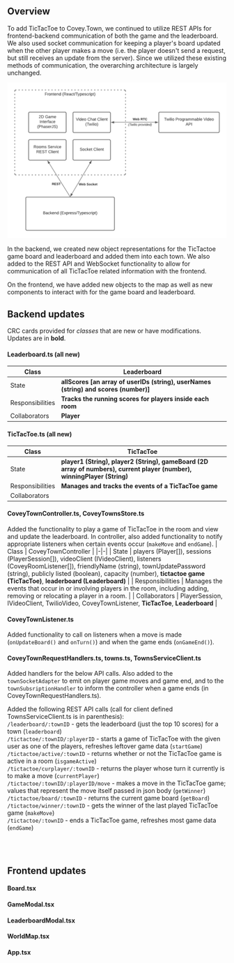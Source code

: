 ## Overview
To add TicTacToe to Covey.Town, we continued to utilize REST APIs for frontend-backend communication of both the game and the leaderboard. We also used
socket communication for keeping a player's board updated when the other player makes a move (i.e. the player doesn't send a request, but still receives an
update from the server). Since we utilized these existing methods of communication, the overarching architecture is largely unchanged. 

<img src="SE Project Arch.png" />

In the backend, we created new object representations for the TicTactoe game board and leaderboard and added them into each town. We also added to the REST API and WebSocket functionality to allow for communication of all TicTacToe related information with the frontend.

On the frontend, we have added new objects to the map as well as new components to interact with for the game board and leaderboard. 

## Backend updates 
CRC cards provided for _classes_ that are new or have modifications. Updates are in **bold**.  
#### Leaderboard.ts (all new)
| Class | Leaderboard |
|-|-|
| State            | **allScores [an array of userIDs (string), userNames (string) and scores (number)]** |
| Responsibilities | **Tracks the running scores for players inside each room**                           |
| Collaborators    | **Player**                                                                           |

#### TicTacToe.ts (all new)  
| Class | TicTacToe |
|-|-|
| State            | **player1 (String), player2 (String), gameBoard (2D array of numbers), current player (number), winningPlayer (String)** |
| Responsibilities | **Manages and tracks the events of a TicTacToe game**                                                                    |
| Collaborators    |                                                                                                                      |

#### CoveyTownController.ts, CoveyTownsStore.ts
Added the functionality to play a game of TicTacToe in the room and view and update the leaderboard. In controller, also added functionality to notify appropriate listeners when certain events occur (`makeMove` and `endGame`). 
| Class | CoveyTownController |
|-|-|
| State            | players (Player[]), sessions (PlayerSession[]), videoClient (IVideoClient), listeners (CoveyRoomListener[]), friendlyName (string), townUpdatePassword (string), publicly listed (boolean), capacity (number), **tictactoe game (TicTacToe)**, **leaderboard (Leaderboard)** |
| Responsibilities | Manages the events that occur in or involving players in the room, including adding, removing or relocating a player in a room.  |
| Collaborators    | PlayerSession, IVideoClient, TwilioVideo, CoveyTownListener, **TicTacToe**, **Leaderboard**          |

#### CoveyTownListener.ts
Added functionality to call on listeners when a move is made (`onUpdateBoard()` and `onTurn()`) and when the game ends (`onGameEnd()`). 

#### CoveyTownRequestHandlers.ts, towns.ts, TownsServiceClient.ts
Added handlers for the below API calls. Also added to the `townSocketAdapter` to emit on player game moves and game end, and to the `townSubsriptionHandler` to inform the controller when a game ends (in CoveyTownRequestHandlers.ts).

Added the following REST API calls (call for client defined TownsServiceClient.ts is in parenthesis):   
`/leaderboard/:townID` - gets the leaderboard (just the top 10 scores) for a town (`leaderboard`)   
`/tictactoe/:townID/:playerID` - starts a game of TicTacToe with the given user as one of the players, refreshes leftover game data (`startGame`)   
`/tictactoe/active/:townID` - returns whether or not the TicTacToe game is active in a room (`isgameActive`)  
`/tictactoe/curplayer/:townID` - returns the player whose turn it currently is to make a move (`currentPlayer`)  
`/tictactoe/:townID/:playerID/move` - makes a move in the TicTacToe game; values that represent the move itself passed in json body (`getWinner`)  
`/tictactoe/board/:townID` - returns the current game board (`getBoard`)   
`/tictactoe/winner/:townID` - gets the winner of the last played TicTacToe game (`makeMove`)  
`/tictactoe/:townID` - ends a TicTacToe game, refreshes most game data (`endGame`)  

<br><br>
## Frontend updates 
#### Board.tsx
#### GameModal.tsx
#### LeaderboardModal.tsx
#### WorldMap.tsx
#### App.tsx
